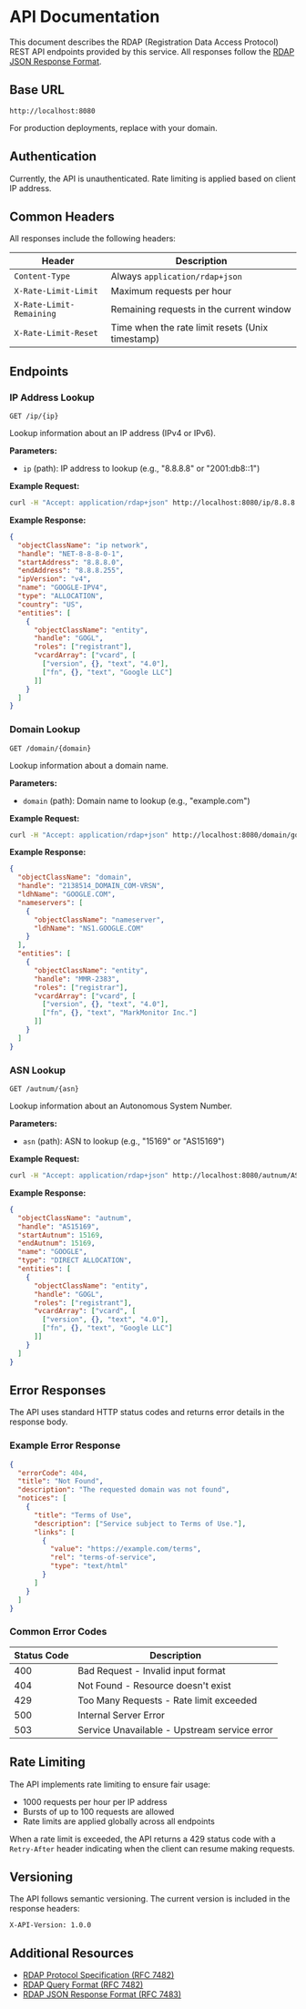 # API Documentation

This document describes the RDAP (Registration Data Access Protocol) REST API endpoints provided by this service. All responses follow the [RDAP JSON Response Format](https://tools.ietf.org/html/rfc7483).

## Base URL

```
http://localhost:8080
```

For production deployments, replace with your domain.

## Authentication

Currently, the API is unauthenticated. Rate limiting is applied based on client IP address.

## Common Headers

All responses include the following headers:

| Header | Description |
|--------|-------------|
| `Content-Type` | Always `application/rdap+json` |
| `X-Rate-Limit-Limit` | Maximum requests per hour |
| `X-Rate-Limit-Remaining` | Remaining requests in the current window |
| `X-Rate-Limit-Reset` | Time when the rate limit resets (Unix timestamp) |

## Endpoints

### IP Address Lookup

```http
GET /ip/{ip}
```

Lookup information about an IP address (IPv4 or IPv6).

**Parameters:**
- `ip` (path): IP address to lookup (e.g., "8.8.8.8" or "2001:db8::1")

**Example Request:**
```bash
curl -H "Accept: application/rdap+json" http://localhost:8080/ip/8.8.8.8
```

**Example Response:**
```json
{
  "objectClassName": "ip network",
  "handle": "NET-8-8-8-0-1",
  "startAddress": "8.8.8.0",
  "endAddress": "8.8.8.255",
  "ipVersion": "v4",
  "name": "GOOGLE-IPV4",
  "type": "ALLOCATION",
  "country": "US",
  "entities": [
    {
      "objectClassName": "entity",
      "handle": "GOGL",
      "roles": ["registrant"],
      "vcardArray": ["vcard", [
        ["version", {}, "text", "4.0"],
        ["fn", {}, "text", "Google LLC"]
      ]]
    }
  ]
}
```

### Domain Lookup

```http
GET /domain/{domain}
```

Lookup information about a domain name.

**Parameters:**
- `domain` (path): Domain name to lookup (e.g., "example.com")

**Example Request:**
```bash
curl -H "Accept: application/rdap+json" http://localhost:8080/domain/google.com
```

**Example Response:**
```json
{
  "objectClassName": "domain",
  "handle": "2138514_DOMAIN_COM-VRSN",
  "ldhName": "GOOGLE.COM",
  "nameservers": [
    {
      "objectClassName": "nameserver",
      "ldhName": "NS1.GOOGLE.COM"
    }
  ],
  "entities": [
    {
      "objectClassName": "entity",
      "handle": "MMR-2383",
      "roles": ["registrar"],
      "vcardArray": ["vcard", [
        ["version", {}, "text", "4.0"],
        ["fn", {}, "text", "MarkMonitor Inc."]
      ]]
    }
  ]
}
```

### ASN Lookup

```http
GET /autnum/{asn}
```

Lookup information about an Autonomous System Number.

**Parameters:**
- `asn` (path): ASN to lookup (e.g., "15169" or "AS15169")

**Example Request:**
```bash
curl -H "Accept: application/rdap+json" http://localhost:8080/autnum/AS15169
```

**Example Response:**
```json
{
  "objectClassName": "autnum",
  "handle": "AS15169",
  "startAutnum": 15169,
  "endAutnum": 15169,
  "name": "GOOGLE",
  "type": "DIRECT ALLOCATION",
  "entities": [
    {
      "objectClassName": "entity",
      "handle": "GOGL",
      "roles": ["registrant"],
      "vcardArray": ["vcard", [
        ["version", {}, "text", "4.0"],
        ["fn", {}, "text", "Google LLC"]
      ]]
    }
  ]
}
```

## Error Responses

The API uses standard HTTP status codes and returns error details in the response body.

### Example Error Response

```json
{
  "errorCode": 404,
  "title": "Not Found",
  "description": "The requested domain was not found",
  "notices": [
    {
      "title": "Terms of Use",
      "description": ["Service subject to Terms of Use."],
      "links": [
        {
          "value": "https://example.com/terms",
          "rel": "terms-of-service",
          "type": "text/html"
        }
      ]
    }
  ]
}
```

### Common Error Codes

| Status Code | Description |
|------------|-------------|
| 400 | Bad Request - Invalid input format |
| 404 | Not Found - Resource doesn't exist |
| 429 | Too Many Requests - Rate limit exceeded |
| 500 | Internal Server Error |
| 503 | Service Unavailable - Upstream service error |

## Rate Limiting

The API implements rate limiting to ensure fair usage:

- 1000 requests per hour per IP address
- Bursts of up to 100 requests are allowed
- Rate limits are applied globally across all endpoints

When a rate limit is exceeded, the API returns a 429 status code with a `Retry-After` header indicating when the client can resume making requests.

## Versioning

The API follows semantic versioning. The current version is included in the response headers:

```
X-API-Version: 1.0.0
```

## Additional Resources

- [RDAP Protocol Specification (RFC 7482)](https://tools.ietf.org/html/rfc7482)
- [RDAP Query Format (RFC 7482)](https://tools.ietf.org/html/rfc7482)
- [RDAP JSON Response Format (RFC 7483)](https://tools.ietf.org/html/rfc7483)
